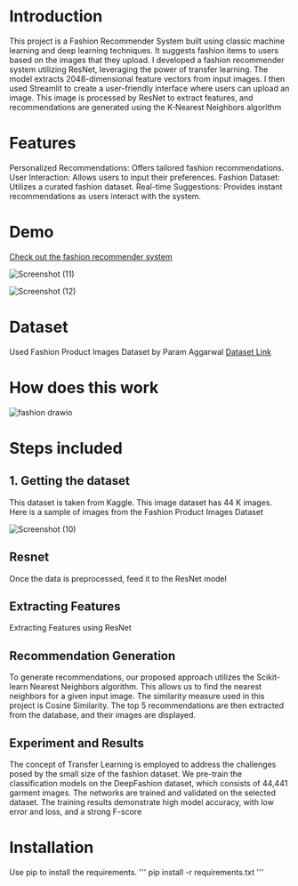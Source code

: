 # Introduction
This project is a Fashion Recommender System built using classic machine learning and deep learning techniques. It suggests fashion items to users based on the images that they upload.
I developed a fashion recommender system utilizing ResNet, leveraging the power of transfer learning. The model extracts 2048-dimensional feature vectors from input images. I then used Streamlit to create a user-friendly interface where users can upload an image. This image is processed by ResNet to extract features, and recommendations are generated using the K-Nearest Neighbors algorithm

# Features
Personalized Recommendations: Offers tailored fashion recommendations.
User Interaction: Allows users to input their preferences.
Fashion Dataset: Utilizes a curated fashion dataset.
Real-time Suggestions: Provides instant recommendations as users interact with the system.

# Demo
[Check out the fashion recommender system](https://huggingface.co/spaces/Manasa1/Fashion_Recommender_System)

![Screenshot (11)](https://github.com/user-attachments/assets/9f4898bb-9c56-450f-a7a3-9840c145cfd0)

![Screenshot (12)](https://github.com/user-attachments/assets/91ff4378-286d-4401-8190-a509098bc21b)

# Dataset
Used Fashion Product Images Dataset by Param Aggarwal
[Dataset Link](https://www.kaggle.com/datasets/paramaggarwal/fashion-product-images-dataset)

# How does this work
![fashion drawio](https://github.com/user-attachments/assets/c3ab142d-79d1-44cc-bcdd-900eec1f3dbb)

# Steps included

## 1. Getting the dataset
This dataset is taken from Kaggle. This image dataset has 44 K images. Here is a sample of images from the Fashion Product Images Dataset

![Screenshot (10)](https://github.com/user-attachments/assets/eeb9ee08-2ca8-4ee5-b5ad-19f9cd20bac2)

## Resnet
Once the data is preprocessed, feed it to the ResNet model

## Extracting Features
Extracting Features using ResNet

## Recommendation Generation

To generate recommendations, our proposed approach utilizes the Scikit-learn Nearest Neighbors algorithm. This allows us to find the nearest neighbors for a given input image. The similarity measure used in this project is Cosine Similarity. The top 5 recommendations are then extracted from the database, and their images are displayed.

## Experiment and Results

The concept of Transfer Learning is employed to address the challenges posed by the small size of the fashion dataset. We pre-train the classification models on the DeepFashion dataset, which consists of 44,441 garment images. The networks are trained and validated on the selected dataset. The training results demonstrate high model accuracy, with low error and loss, and a strong F-score

# Installation
Use pip to install the requirements.
''' 
pip install -r requirements.txt
'''












